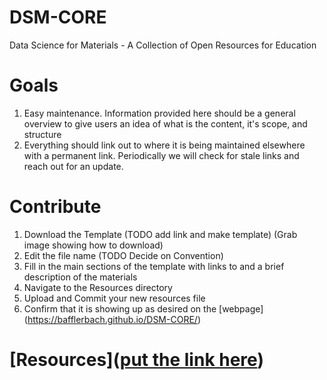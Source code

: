 # DSM-CORE
Data Science for Materials - A Collection of Open Resources for Education

# Goals
1. Easy maintenance. Information provided here should be a general overview to give users an idea of what is the content, it's scope, and structure
2. Everything should link out to where it is being maintained elsewhere with a permanent link. Periodically we will check for stale links and reach out for an update.

# Contribute
1. Download the Template (TODO add link and make template) (Grab image showing how to download)
2. Edit the file name (TODO Decide on Convention)
3. Fill in the main sections of the template with links to and a brief description of the materials
4. Navigate to the Resources directory
5. Upload and Commit your new resources file
6. Confirm that it is showing up as desired on the [webpage] (https://bafflerbach.github.io/DSM-CORE/)

# [Resources]([put the link here](https://bafflerbach.github.io/DSM-CORE/Resources))
